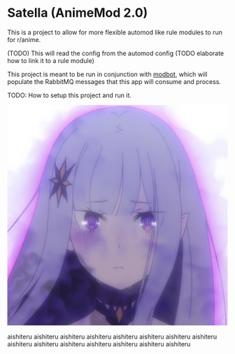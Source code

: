 # Satella (AnimeMod 2.0)

This is a project to allow for more flexible automod like rule modules to run for r/anime.

(TODO) This will read the config from the automod config (TODO elaborate how to link it to a rule module)

This project is meant to be run in conjunction with [modbot](https://github.com/r-anime/modbot), which will populate the RabbitMQ messages that this app will consume and process.

TODO: How to setup this project and run it.

![Satella](profile_pic.png)

aishiteru aishiteru aishiteru aishiteru aishiteru aishiteru aishiteru aishiteru aishiteru aishiteru aishiteru aishiteru aishiteru aishiteru aishiteru 

